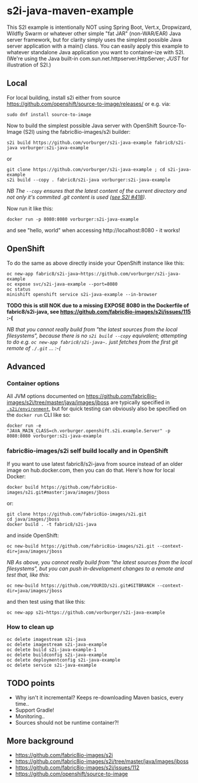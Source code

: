 # s2i-java-maven-example

This S2I example is intentionally NOT using Spring Boot, Vert.x, Dropwizard, Wildfly Swarm or whatever other simple "fat JAR" (non-WAR/EAR) Java
server framework, but for clarity simply uses the simplest possible Java server application with a main() class.  You can easily apply this example to whatever standalone Java application you want to container-ize with S2I.  (We're using the Java built-in com.sun.net.httpserver.HttpServer; *JUST* for illustration of S2I.)


## Local

For local building, install s2i either from source https://github.com/openshift/source-to-image/releases/ or e.g. via:

    sudo dnf install source-to-image

Now to build the simplest possible Java server with OpenShift Source-To-Image (S2I) using the fabric8io-images/s2i builder:

    s2i build https://github.com/vorburger/s2i-java-example fabric8/s2i-java vorburger:s2i-java-example

or

    git clone https://github.com/vorburger/s2i-java-example ; cd s2i-java-example
    s2i build --copy . fabric8/s2i-java vorburger:s2i-java-example

_NB The `--copy` ensures that the latest content of the current directory and not only it's commited .git content is used ([see S2I #418](https://github.com/openshift/source-to-image/issues/418))._

Now run it like this:

    docker run -p 8080:8080 vorburger:s2i-java-example

and see "hello, world" when accessing http://localhost:8080 - it works!


## OpenShift

To do the same as above directly inside your OpenShift instance like this:

    oc new-app fabric8/s2i-java~https://github.com/vorburger/s2i-java-example
    oc expose svc/s2i-java-example --port=8080
    oc status
    minishift openshift service s2i-java-example --in-browser

**TODO this is still NOK due to a missing EXPOSE 8080 in the Dockerfile of fabric8/s2i-java, see https://github.com/fabric8io-images/s2i/issues/115 :-(**

_NB that you cannot really build from "the latest sources from the local filesystems", because there is no `s2i build --copy` equivalent; attempting to do e.g. `oc new-app fabric8/s2i-java~.` just fetches from the first git remote of `./.git` ... :-(_


## Advanced

### Container options

All JVM options documented on https://github.com/fabric8io-images/s2i/tree/master/java/images/jboss
are typically specified in [`.s2i/environment`](.s2i/environment), but  for quick testing can obviously also be specified on the `docker run` CLI like so:

    docker run -e "JAVA_MAIN_CLASS=ch.vorburger.openshift.s2i.example.Server" -p 8080:8080 vorburger:s2i-java-example


### fabric8io-images/s2i self build locally and in OpenShift

If you want to use latest fabric8/s2i-java from source instead of an older image on hub.docker.com, then you can do that.  Here's how for local Docker:

    docker build https://github.com/fabric8io-images/s2i.git#master:java/images/jboss

or:

    git clone https://github.com/fabric8io-images/s2i.git
    cd java/images/jboss
    docker build . -t fabric8/s2i-java

and inside OpenShift:

    oc new-build https://github.com/fabric8io-images/s2i.git --context-dir=java/images/jboss

_NB As above, you cannot really build from "the latest sources from the local filesystems", but you can push in-development changes to a remote and test that, like this:_

    oc new-build https://github.com/YOURID/s2i.git#GITBRANCH --context-dir=java/images/jboss

and then test using that like this:

    oc new-app s2i~https://github.com/vorburger/s2i-java-example


### How to clean up

    oc delete imagestream s2i-java
    oc delete imagestream s2i-java-example
    oc delete build s2i-java-example-1
    oc delete buildconfig s2i-java-example
    oc delete deploymentconfig s2i-java-example
    oc delete service s2i-java-example


## TODO points

* Why isn't it incremental?  Keeps re-downloading Maven basics, every time..
* Support Gradle!
* Monitoring..
* Sources should not be runtime container?!


## More background

* https://github.com/fabric8io-images/s2i
* https://github.com/fabric8io-images/s2i/tree/master/java/images/jboss
* https://github.com/fabric8io-images/s2i/issues/112
* https://github.com/openshift/source-to-image

